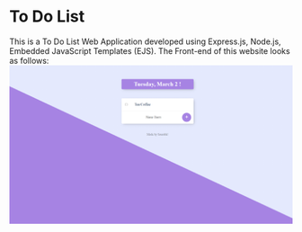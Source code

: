 # To Do List
This is a To Do List Web Application developed using Express.js, Node.js, Embedded JavaScript Templates (EJS).
The Front-end of this website looks as follows:
![alt text](https://github.com/skmprohunt/To-Do-List/blob/main/images/Front_end.PNG)

